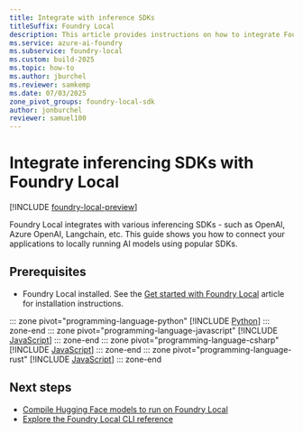 ```yaml
---
title: Integrate with inference SDKs
titleSuffix: Foundry Local
description: This article provides instructions on how to integrate Foundry Local with common Inferencing SDKs.
ms.service: azure-ai-foundry
ms.subservice: foundry-local
ms.custom: build-2025
ms.topic: how-to
ms.author: jburchel
ms.reviewer: samkemp
ms.date: 07/03/2025
zone_pivot_groups: foundry-local-sdk
author: jonburchel
reviewer: samuel100
---
```


# Integrate inferencing SDKs with Foundry Local

[!INCLUDE [foundry-local-preview](./../includes/foundry-local-preview.md)]

Foundry Local integrates with various inferencing SDKs - such as OpenAI, Azure OpenAI, Langchain, etc. This guide shows you how to connect your applications to locally running AI models using popular SDKs.

## Prerequisites

- Foundry Local installed. See the [Get started with Foundry Local](../get-started.md) article for installation instructions.

::: zone pivot="programming-language-python"
[!INCLUDE [Python](../includes/integrate-examples/python.md)]
::: zone-end
::: zone pivot="programming-language-javascript"
[!INCLUDE [JavaScript](../includes/integrate-examples/javascript.md)]
::: zone-end
::: zone pivot="programming-language-csharp"
[!INCLUDE [JavaScript](../includes/integrate-examples/csharp.md)]
::: zone-end
::: zone pivot="programming-language-rust"
[!INCLUDE [JavaScript](../includes/integrate-examples/rust.md)]
::: zone-end

## Next steps

- [Compile Hugging Face models to run on Foundry Local](how-to-compile-hugging-face-models.md)
- [Explore the Foundry Local CLI reference](../reference/reference-cli.md)
